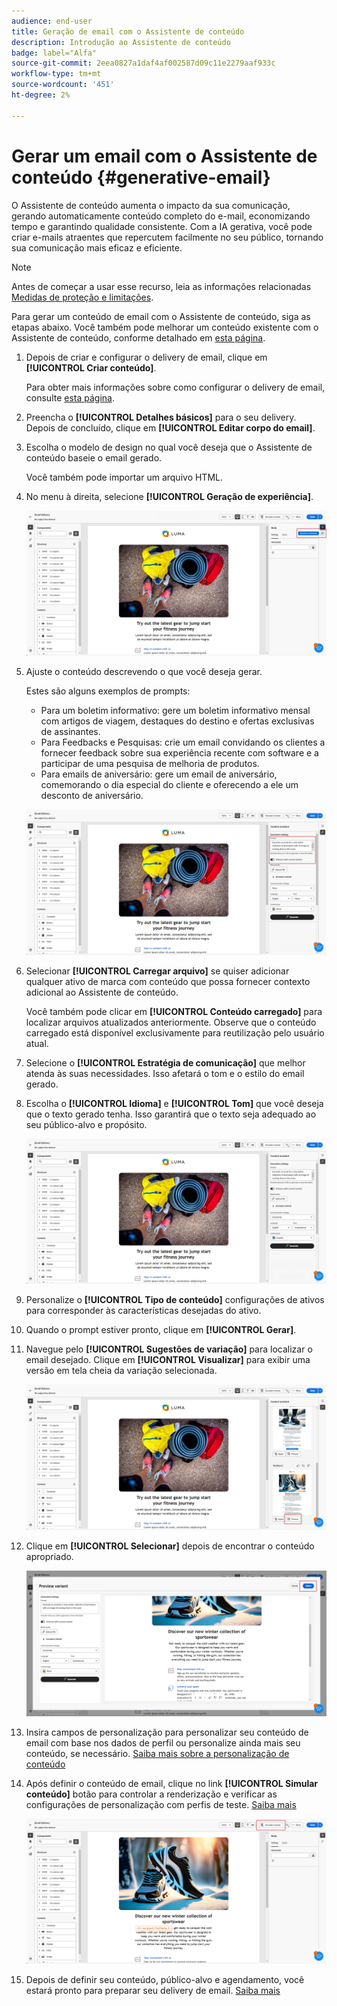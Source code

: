 ```yaml
---
audience: end-user
title: Geração de email com o Assistente de conteúdo
description: Introdução ao Assistente de conteúdo
badge: label="Alfa"
source-git-commit: 2eea0827a1daf4af002587d09c11e2279aaf933c
workflow-type: tm+mt
source-wordcount: '451'
ht-degree: 2%

---
```


# Gerar um email com o Assistente de conteúdo {#generative-email}

O Assistente de conteúdo aumenta o impacto da sua comunicação, gerando automaticamente conteúdo completo do e-mail, economizando tempo e garantindo qualidade consistente. Com a IA gerativa, você pode criar e-mails atraentes que repercutem facilmente no seu público, tornando sua comunicação mais eficaz e eficiente.

>[!NOTE]
>
>Antes de começar a usar esse recurso, leia as informações relacionadas [Medidas de proteção e limitações](generative-gs.md#guardrails-and-limitations).


Para gerar um conteúdo de email com o Assistente de conteúdo, siga as etapas abaixo. Você também pode melhorar um conteúdo existente com o Assistente de conteúdo, conforme detalhado em [esta página](generative-content.md).

1. Depois de criar e configurar o delivery de email, clique em **[!UICONTROL Criar conteúdo]**.

   Para obter mais informações sobre como configurar o delivery de email, consulte [esta página](../content/create-email-content.md).

1. Preencha o **[!UICONTROL Detalhes básicos]** para o seu delivery. Depois de concluído, clique em **[!UICONTROL Editar corpo do email]**.

1. Escolha o modelo de design no qual você deseja que o Assistente de conteúdo baseie o email gerado.

   Você também pode importar um arquivo HTML.

1. No menu à direita, selecione **[!UICONTROL Geração de experiência]**.

   ![](assets/email-genai-1.png)

1. Ajuste o conteúdo descrevendo o que você deseja gerar.

   Estes são alguns exemplos de prompts:

   * Para um boletim informativo: gere um boletim informativo mensal com artigos de viagem, destaques do destino e ofertas exclusivas de assinantes.
   * Para Feedbacks e Pesquisas: crie um email convidando os clientes a fornecer feedback sobre sua experiência recente com software e a participar de uma pesquisa de melhoria de produtos.
   * Para emails de aniversário: gere um email de aniversário, comemorando o dia especial do cliente e oferecendo a ele um desconto de aniversário.

   ![](assets/email-genai-2.png)

1. Selecionar **[!UICONTROL Carregar arquivo]** se quiser adicionar qualquer ativo de marca com conteúdo que possa fornecer contexto adicional ao Assistente de conteúdo.

   Você também pode clicar em **[!UICONTROL Conteúdo carregado]** para localizar arquivos atualizados anteriormente. Observe que o conteúdo carregado está disponível exclusivamente para reutilização pelo usuário atual.

1. Selecione o **[!UICONTROL Estratégia de comunicação]** que melhor atenda às suas necessidades. Isso afetará o tom e o estilo do email gerado.

1. Escolha o **[!UICONTROL Idioma]** e **[!UICONTROL Tom]** que você deseja que o texto gerado tenha. Isso garantirá que o texto seja adequado ao seu público-alvo e propósito.

   ![](assets/email-genai-3.png)

1. Personalize o **[!UICONTROL Tipo de conteúdo]** configurações de ativos para corresponder às características desejadas do ativo.

1. Quando o prompt estiver pronto, clique em **[!UICONTROL Gerar]**.

1. Navegue pelo **[!UICONTROL Sugestões de variação]** para localizar o email desejado. Clique em **[!UICONTROL Visualizar]** para exibir uma versão em tela cheia da variação selecionada.

   ![](assets/email-genai-4.png)

1. Clique em **[!UICONTROL Selecionar]** depois de encontrar o conteúdo apropriado.

   ![](assets/email-genai-5.png)

1. Insira campos de personalização para personalizar seu conteúdo de email com base nos dados de perfil ou personalize ainda mais seu conteúdo, se necessário. [Saiba mais sobre a personalização de conteúdo](../personalization/personalize.md)

1. Após definir o conteúdo de email, clique no link **[!UICONTROL Simular conteúdo]** botão para controlar a renderização e verificar as configurações de personalização com perfis de teste.  [Saiba mais](../preview-test/preview-content.md)

   ![](assets/email-genai-6.png)

1. Depois de definir seu conteúdo, público-alvo e agendamento, você estará pronto para preparar seu delivery de email. [Saiba mais](../monitor/prepare-send.md)


